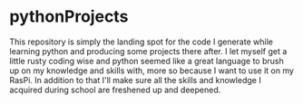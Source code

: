# pythonProjects

This repository is simply the landing spot for the code I generate while learning python and producing some projects there after. I let myself get a little rusty coding wise and python seemed like a great language to brush up on my knowledge and skills with, more so because I want to use it on my RasPi. In addition to that I'll make sure all the skills and knowledge I acquired during school are freshened up and deepened. 
